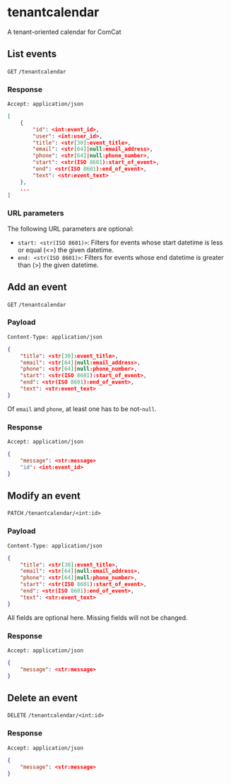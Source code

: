 # tenantcalendar
A tenant-oriented calendar for ComCat

## List events
`GET` `/tenantcalendar`
### Response
`Accept: application/json`

```JSON
[
	{
		"id": <int:event_id>,
		"user": <int:user_id>,
		"title": <str[30]:event_title>,
		"email": <str[64]|null:email_address>,
		"phone": <str[64]|null:phone_number>,
		"start": <str(ISO 8601):start_of_event>,
		"end": <str(ISO 8601):end_of_event>,
		"text": <str:event_text>
	},
	...
]
```
### URL parameters
The following URL parameters are optional:

* `start: <str(ISO 8601)>`: Filters for events whose start datetime is less or equal (<=) the given datetime.
* `end: <str(ISO 8601)>`: Filters for events whose end datetime is greater than (>) the given datetime.

## Add an event
`GET` `/tenantcalendar`
### Payload
`Content-Type: application/json`

```JSON
{
	"title": <str[30]:event_title>,
	"email": <str[64]|null:email_address>,
	"phone": <str[64]|null:phone_number>,
	"start": <str(ISO 8601):start_of_event>,
	"end": <str(ISO 8601):end_of_event>,
	"text": <str:event_text>
}
```
Of `email` and `phone`, at least one has to be not-`null`.
### Response
`Accept: application/json`

```JSON
{
	"message": <str:message>
	"id": <int:event_id>
}
```

## Modify an event
`PATCH` `/tenantcalendar/<int:id>`
### Payload
`Content-Type: application/json`

```JSON
{
	"title": <str[30]:event_title>,
	"email": <str[64]|null:email_address>,
	"phone": <str[64]|null:phone_number>,
	"start": <str(ISO 8601):start_of_event>,
	"end": <str(ISO 8601):end_of_event>,
	"text": <str:event_text>
}
```
All fields are optional here.
Missing fields will not be changed.

### Response
`Accept: application/json`

```JSON
{
	"message": <str:message>
}
```

## Delete an event
`DELETE` `/tenantcalendar/<int:id>`

### Response
`Accept: application/json`

```JSON
{
	"message": <str:message>
}
```
